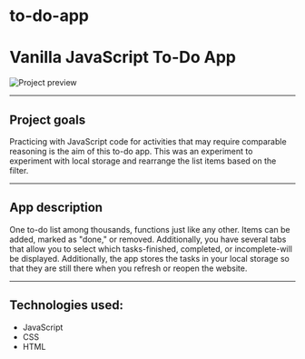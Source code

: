 # to-do-app
# Vanilla JavaScript To-Do App #
![Project preview](https://imgur.com/6uCYLWJ.png)

---
## Project goals ##
Practicing with JavaScript code for activities that may require comparable reasoning is the aim of this to-do app. 
This was an experiment to experiment with local storage and rearrange the list items based on the filter.

---
## App description ##
One to-do list among thousands, functions just like any other. Items can be added, marked as "done," or removed. Additionally, you have several tabs that allow you to select which tasks-finished, completed, or incomplete-will be displayed. Additionally, the app stores the tasks in your local storage so that they are still there when you refresh or reopen the website.

---
## Technologies used: ##
* JavaScript
* CSS
* HTML
